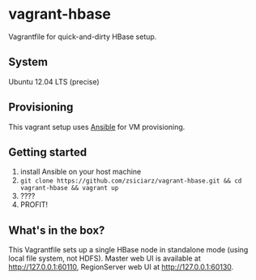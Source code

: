 vagrant-hbase
=============

Vagrantfile for quick-and-dirty HBase setup.

System
------

Ubuntu 12.04 LTS (precise)

Provisioning
------------

This vagrant setup uses [Ansible](http://www.ansibleworks.com/) for VM
provisioning.

Getting started
---------------

1. install Ansible on your host machine
2. `git clone https://github.com/zsiciarz/vagrant-hbase.git && cd vagrant-hbase && vagrant up`
3. ????
4. PROFIT!

What's in the box?
------------------

This Vagrantfile sets up a single HBase node in standalone mode (using local file system, not HDFS).
Master web UI is available at http://127.0.0.1:60110, RegionServer web UI at http://127.0.0.1:60130.
